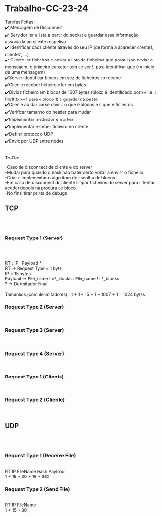 # Trabalho-CC-23-24

Tarefas Feitas:<br>
✔️ Mensagem de Disconnect <br>
✔️ Servidor ler a lista a partir do socket e guardar essa informação associada ao cliente respetivo <br>
✔️ Identificar cada cliente através do seu IP (de forma a aparecer cliente1, cliente2, ...)<br>
✔️ Cliente ler ficheiros e enviar a lista de ficheiros que possui (ao enviar a mensagem, o primeiro caracter tem de ser !, para identificar que é o inicio de uma mensagem)<br>
✔️Server identificar blocos em vez de ficheiros ao receber <br>
✔️Cliente receber ficheiro e ler em bytes <br>
✔️Dividir ficheiro em blocos de 1007 bytes (bloco é identificado por »« i.e. : file1t.txt»«1 para o bloco 1) e guardar na pasta <br>
✔️Cliente ao dar parse dividir o que é blocos e o que é ficheiros <br>
✔️Verificar tamanho do header para mudar <br>
✔️Implementar mediador e worker <br>
✔️Implementar receber ficheiro no cliente <br>
✔️Definir protocolo UDP <br>
✔️Envio por UDP entre nodos <br>

<br>
To-Do: <br>

-Caso de disconnect de cliente e do server <br>
-Mudar para quando o hash não bater certo voltar a enviar o ficheiro <br>
-Criar e implementar o algoritmo de escolha de blocos <br>
-Em caso de disconnect do cliente limpar ficheiros do server para n tentar aceder depois na procura de bloco <br>
-No final tirar prints de debugs <br>

## TCP
<br>
<br>

### Request Type 1 (Server)
<br>
<br>

RT ; IP ; Payload ?
<br>
RT -> Request Type = 1 byte
<br>
IP = 15 bytes
<br>
Payload -> File_name ! nº_blocks : File_name ! nº_blocks 
<br>
? -> Delimitador Final
<br>
<br>
Tamanhos (com delimitadores) : 1 + 1 + 15 + 1 + 1007 + 1 = 1024 bytes

### Request Type 2 (Server)
<br>

### Request Type 3 (Server)
<br>

### Request Type 4 (Server)
<br>

### Request Type 1 (Cliente)
<br>

### Request Type 2 (Cliente)
<br>


## UDP 
<br>
<br>

### Request Type 1 (Receive File) 

<br>
RT IP FileName Hash Payload <br> 
1 + 15 + 30 + 16 + 962 <br>

### Request Type 2 (Send File)
<br>
RT IP FileName <br>
1 + 15 + 30
